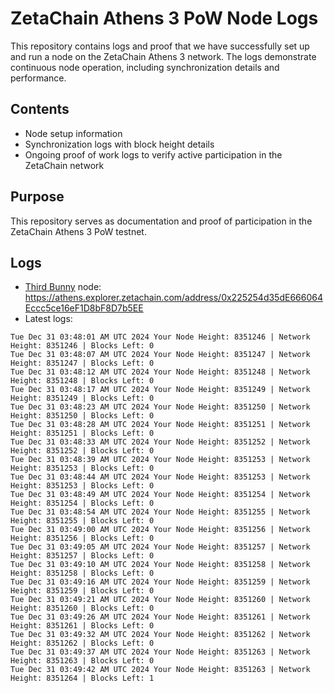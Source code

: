 # ZetaChain Athens 3 PoW Node Logs
This repository contains logs and proof that we have successfully set up and run a node on the ZetaChain Athens 3 network. The logs demonstrate continuous node operation, including synchronization details and performance.

## Contents
- Node setup information
- Synchronization logs with block height details
- Ongoing proof of work logs to verify active participation in the ZetaChain network

## Purpose
This repository serves as documentation and proof of participation in the ZetaChain Athens 3 PoW testnet.

## Logs

- [Third Bunny](https://thirdbunny.xyz/) node: https://athens.explorer.zetachain.com/address/0x225254d35dE666064Eccc5ce16eF1D8bF8D7b5EE
- Latest logs:
```
Tue Dec 31 03:48:01 AM UTC 2024 Your Node Height: 8351246 | Network Height: 8351246 | Blocks Left: 0
Tue Dec 31 03:48:07 AM UTC 2024 Your Node Height: 8351247 | Network Height: 8351247 | Blocks Left: 0
Tue Dec 31 03:48:12 AM UTC 2024 Your Node Height: 8351248 | Network Height: 8351248 | Blocks Left: 0
Tue Dec 31 03:48:17 AM UTC 2024 Your Node Height: 8351249 | Network Height: 8351249 | Blocks Left: 0
Tue Dec 31 03:48:23 AM UTC 2024 Your Node Height: 8351250 | Network Height: 8351250 | Blocks Left: 0
Tue Dec 31 03:48:28 AM UTC 2024 Your Node Height: 8351251 | Network Height: 8351251 | Blocks Left: 0
Tue Dec 31 03:48:33 AM UTC 2024 Your Node Height: 8351252 | Network Height: 8351252 | Blocks Left: 0
Tue Dec 31 03:48:39 AM UTC 2024 Your Node Height: 8351253 | Network Height: 8351253 | Blocks Left: 0
Tue Dec 31 03:48:44 AM UTC 2024 Your Node Height: 8351253 | Network Height: 8351253 | Blocks Left: 0
Tue Dec 31 03:48:49 AM UTC 2024 Your Node Height: 8351254 | Network Height: 8351254 | Blocks Left: 0
Tue Dec 31 03:48:54 AM UTC 2024 Your Node Height: 8351255 | Network Height: 8351255 | Blocks Left: 0
Tue Dec 31 03:49:00 AM UTC 2024 Your Node Height: 8351256 | Network Height: 8351256 | Blocks Left: 0
Tue Dec 31 03:49:05 AM UTC 2024 Your Node Height: 8351257 | Network Height: 8351257 | Blocks Left: 0
Tue Dec 31 03:49:10 AM UTC 2024 Your Node Height: 8351258 | Network Height: 8351258 | Blocks Left: 0
Tue Dec 31 03:49:16 AM UTC 2024 Your Node Height: 8351259 | Network Height: 8351259 | Blocks Left: 0
Tue Dec 31 03:49:21 AM UTC 2024 Your Node Height: 8351260 | Network Height: 8351260 | Blocks Left: 0
Tue Dec 31 03:49:26 AM UTC 2024 Your Node Height: 8351261 | Network Height: 8351261 | Blocks Left: 0
Tue Dec 31 03:49:32 AM UTC 2024 Your Node Height: 8351262 | Network Height: 8351262 | Blocks Left: 0
Tue Dec 31 03:49:37 AM UTC 2024 Your Node Height: 8351263 | Network Height: 8351263 | Blocks Left: 0
Tue Dec 31 03:49:42 AM UTC 2024 Your Node Height: 8351263 | Network Height: 8351264 | Blocks Left: 1
```
